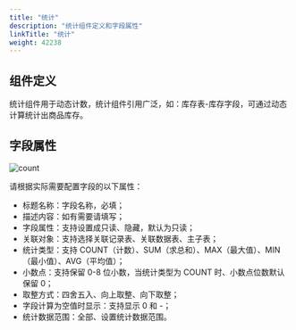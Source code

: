 ```yaml
---
title: "统计"
description: "统计组件定义和字段属性"
linkTitle: "统计"
weight: 42238
---
```


## 组件定义

统计组件用于动态计数，统计组件引用广泛，如：库存表-库存字段，可通过动态计算统计出商品库存。

## 字段属性

![count](/images/manual/component/count.png)

请根据实际需要配置字段的以下属性：

- 标题名称：字段名称，必填；
- 描述内容：如有需要请填写；
- 字段属性：支持设置成只读、隐藏，默认为只读；
- 关联对象：支持选择关联记录表、关联数据表、主子表；
- 统计类型：支持 COUNT（计数）、SUM（求总和）、MAX（最大值）、MIN（最小值）、AVG（平均值）；
- 小数点：支持保留 0-8 位小数，当统计类型为 COUNT 时、小数点位数默认保留 0；
- 取整方式：四舍五入、向上取整、向下取整；
- 字段计算为空值时显示：支持显示 0 和 -；
- 统计数据范围：全部、设置统计数据范围。


